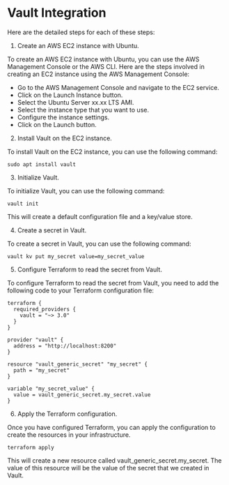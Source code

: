 # Vault Integration

Here are the detailed steps for each of these steps:

1. Create an AWS EC2 instance with Ubuntu.

To create an AWS EC2 instance with Ubuntu, you can use the AWS Management Console or the AWS CLI. Here are the steps involved in creating an EC2 instance using the AWS Management Console:

- Go to the AWS Management Console and navigate to the EC2 service.
- Click on the Launch Instance button.
- Select the Ubuntu Server xx.xx LTS AMI.
- Select the instance type that you want to use.
- Configure the instance settings.
- Click on the Launch button.

2. Install Vault on the EC2 instance.

To install Vault on the EC2 instance, you can use the following command:

```
sudo apt install vault
```

3. Initialize Vault.

To initialize Vault, you can use the following command:

```
vault init
```

This will create a default configuration file and a key/value store.

4. Create a secret in Vault.

To create a secret in Vault, you can use the following command:

```
vault kv put my_secret value=my_secret_value
```

5. Configure Terraform to read the secret from Vault.

To configure Terraform to read the secret from Vault, you need to add the following code to your Terraform configuration file:

```hcl
terraform {
  required_providers {
    vault = "~> 3.0"
  }
}

provider "vault" {
  address = "http://localhost:8200"
}

resource "vault_generic_secret" "my_secret" {
  path = "my_secret"
}

variable "my_secret_value" {
  value = vault_generic_secret.my_secret.value
}
```

6. Apply the Terraform configuration.

Once you have configured Terraform, you can apply the configuration to create the resources in your infrastructure.

```
terraform apply
```

This will create a new resource called vault_generic_secret.my_secret. The value of this resource will be the value of the secret that we created in Vault.